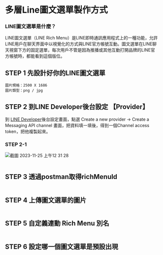 # 多層Line圖文選單製作方式

### LINE圖文選單是什麼？
LINE圖文選單（LINE Rich Menu）是LINE即時通訊應用程式上的一種功能，允許LINE用戶在聊天界面中以視覺化的方式與LINE官方帳號互動。圖文選單在LINE聊天視窗下方的固定選單，每次用戶不管是因為推播或其他互動打開品牌的LINE官方帳號時，都能看到這個版位。


## STEP 1 先設計好你的LINE圖文選單

```
圖片規格：2500 X 1686
圖片類型：png / jpg

```

## STEP 2 到LINE Developer後台設定 【Provider】

到 <a href ="https://developers.line.biz/console/"> LINE Developer</a>後台設定畫面，點選 Create a new provider -> Create a Messaging API channel 畫面，把資料填一填後，得到一個Channel access token，把他複製起來。

### STEP 2-1
![截圖 2023-11-25 上午12 31 28](https://github.com/yenming/line-rich-menus/assets/7127769/6d1ce6ec-ffb5-48e2-970f-131455ebe84c)


```

```


## STEP 3 透過postman取得richMenuId

```

```

## STEP 4 上傳圖文選單的圖片

```

```

## STEP 5 自定義連動 Rich Menu 別名

```

```

## STEP 6 設定哪一個圖文選單是預設出現

```

```

